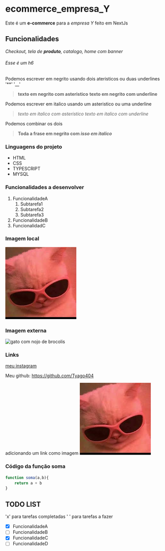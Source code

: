 # ecommerce_empresa_Y
Este é um **e-commerce** para a *empresa Y* feito em NextJs

## Funcionalidades
_Checkout, tela de **produto**, catalogo, home com banner_

###### Esse é um h6


Podemos escrever em negrito usando dois ateristicos ou duas underlines '**' '__'
> **texto em negrito com asteristico** __texto em negrito com underline__

Podemos escrever em italico usando um asteristico ou uma underline 
>*texto em italico com asteristico* _texto em italico com underline_

Podemos combinar os dois
>**Toda a frase em negrito com _isso em italico_**

### Linguagens do projeto

* HTML
* CSS
* TYPESCRIPT
* MYSQL

### Funcionalidades a desenvolver 

1. FuncionalidadeA
    1. Subtarefa1
    2. Subtarefa2
    3. Subtarefa3
2. FuncionalidadeB
3. FuncionalidadC


### Imagem local

![gatinho fofo de óculos](img/gatinho.jpeg)

### Imagem externa
![gato com nojo de brocolis](https://pt.quizur.com/_image?href=https://img.quizur.com/f/img6254a041504a05.29914252.jpg?lastEdited=1649713228&w=600&h=600&f=webp)

### Links

[meu instagram](https://www.instagram.com/tyago404/)


Meu github: https://github.com/Tyago404

adicionando um link como imagem
[![gatinho fofo de óculos](img/gatinho.jpeg)]( https://github.com/Tyago404)


### Código da função soma

```Javascript
function soma(a,b){
    return a + b 
}

```

## TODO LIST

'x' para tarefas completadas
' ' para tarefas a fazer

- [x] FuncionalidadeA
- [ ] FuncionalidadeB
- [x] FuncionalidadeC
- [ ] FuncionalidadeD